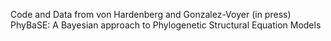 Code and Data from von Hardenberg and Gonzalez-Voyer (in press) PhyBaSE: A Bayesian approach to Phylogenetic Structural Equation Models
